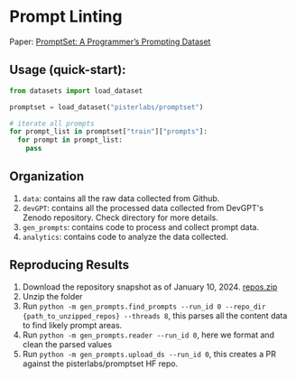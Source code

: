 # Prompt Linting

<!-- TODO: Replace link when paper is publicly available -->

Paper: [PromptSet: A Programmer’s Prompting Dataset](https://github.com/pisterlabs/prompt-linter)

## Usage (quick-start):

```python
from datasets import load_dataset

promptset = load_dataset("pisterlabs/promptset")

# iterate all prompts
for prompt_list in promptset["train"]["prompts"]:
  for prompt in prompt_list:
    pass
```

## Organization

1. `data`: contains all the raw data collected from Github.
2. `devGPT`: contains all the processed data collected from DevGPT's Zenodo repository. Check directory for more details.
3. `gen_prompts`: contains code to process and collect prompt data.
4. `analytics`: contains code to analyze the data collected.

## Reproducing Results

1. Download the repository snapshot as of January 10, 2024. [repos.zip](https://promptset.s3.amazonaws.com/repos.zip)
2. Unzip the folder
3. Run `python -m gen_prompts.find_prompts --run_id 0 --repo_dir {path_to_unzipped_repos} --threads 8`, this parses all the content data to find likely prompt areas.
4. Run `python -m gen_prompts.reader --run_id 0`, here we format and clean the parsed values
5. Run `python -m gen_prompts.upload_ds --run_id 0`, this creates a PR against the pisterlabs/promptset HF repo.
